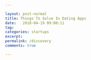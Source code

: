 ```yaml
---

layout: post-normal
title: Things To Solve In Dating Apps
date:   2018-04-19 09:00:11
tag: 
categories: startups
excerpt: 
permalink: /discovery
comments: true

---
```




